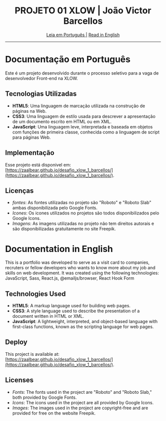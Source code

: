 <h1 align="center">
 PROJETO 01 XLOW | João Victor Barcellos
</h1>

<div align="center">
   <a href="#documentação-em-português">Leia em Português |</a>
  <a href="#documentation-in-english">Read in English</a>
</div>

---

# Documentação em Português

Este é um projeto desenvolvido durante o processo seletivo para a vaga de desenvolvedor Front-end na XLOW.

## Tecnologias Utilizadas

- **HTML5**: Uma linguagem de marcação utilizada na construção de páginas na Web.
- **CSS3**: Uma linguagem de estilo usada para descrever a apresentação de um documento escrito em HTML ou em XML.
- **JavaScript**: Uma linguagem leve, interpretada e baseada em objetos com funções de primeira classe, conhecida como a linguagem de script para páginas Web.

## Implementação

Esse projeto está disponivel em: [https://zaalbear.github.io/desafio_xlow_1_barcellos/](https://zaalbear.github.io/desafio_xlow_1_barcellos/).

## Licenças

- *fontes*: As fontes utilizadas no projeto são "Roboto" e "Roboto Slab" ambas disponibilizada pelo Google Fonts.
- *Icones*: Os icones utilizados no projetos são todos disponibilizados pelo Google Icons.
- *Imagens*: As imagens utilizadas no projeto não tem direitos autorais e são disponibilizadas gratuitamente no site Freepik.

# Documentation in English

This is a portfolio was developed to serve as a visit card to companies, recruters or fellow developers who wants to know more about my job and skills on web development. It was created using the following technologies: JavaScript, Sass, React.js, @emailjs/browser, React Hook Form

## Technologies Used

- **HTML5**: A markup language used for building web pages.
- **CSS3**: A style language used to describe the presentation of a document written in HTML or XML.
- **JavaScript**: A lightweight, interpreted, and object-based language with first-class functions, known as the scripting language for web pages.

## Deploy

This project is available at: [https://zaalbear.github.io/desafio_xlow_1_barcellos/](https://zaalbear.github.io/desafio_xlow_1_barcellos/).

## Licenses

- *Fonts*: The fonts used in the project are "Roboto" and "Roboto Slab," both provided by Google Fonts.
- *Icons*: The icons used in the project are all provided by Google Icons.
- *Images*: The images used in the project are copyright-free and are provided for free on the website Freepik.
